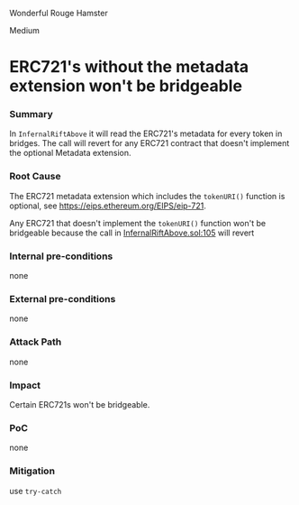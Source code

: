 Wonderful Rouge Hamster

Medium

# ERC721's without the metadata extension won't be bridgeable

### Summary

In `InfernalRiftAbove` it will read the ERC721's metadata for every token in bridges. The call will revert for any ERC721 contract that doesn't implement the optional Metadata extension.

### Root Cause

The ERC721 metadata extension which includes the `tokenURI()` function is optional, see https://eips.ethereum.org/EIPS/eip-721.

Any ERC721 that doesn't implement the `tokenURI()` function won't be bridgeable because the call in [InfernalRiftAbove.sol:105](https://github.com/sherlock-audit/2024-08-flayer/blob/main/moongate/src/InfernalRiftAbove.sol#L105) will revert

### Internal pre-conditions

none

### External pre-conditions

none

### Attack Path

none

### Impact

Certain ERC721s won't be bridgeable.

### PoC

none

### Mitigation

use `try-catch` 